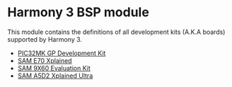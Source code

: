 # Harmony 3 BSP module

This module contains the definitions of all development kits (A.K.A boards) supported by Harmony 3.

- [PIC32MK GP Development Kit](boards/pic32mk_gp_db/readme.md)
- [SAM E70 Xplained](boards/sam_e70_xpld/readme.md)
- [SAM 9X60 Evaluation Kit](boards/sam_9x60_ek/readme.md)
- [SAM A5D2 Xplained Ultra](boards/sam_a5d2_xult/readme.md)

<!-- yaml
---
module:
  name: "BSP"
  id: "B588CB7D-61DC-47D2-AED3-83225E3F62C8"
  version: "3.5.0"
  type: "bsp"

  configroot:
    path: "config/module.py"

  boards:
    - name: "PIC32MX274 XLP Starter Kit"
      processor: "PIC32MX274F256D"
      config: "pic32mx_xlp_sk"

    - name: "PIC32MX1/2/5 Starter Kit"
      processor: "PIC32MX570F512L"
      config: "pic32mx_125_sk"

    - name: "PIC32MX1XX/2XX Starter Kit"
      processor: "PIC32MX250F128D"
      config: "pic32mx_12_sk"

    - name: "PIC32MX USB Starter Kit III"
      processor: "PIC32MX450F256L"
      config: "pic32mx_usb_sk3"

    - name: "PIC32MX Ethernet Starter Kit II"
      processor: "PIC32MX795F512L"
      config: "pic32mx_eth_sk2"

    - name: "PIC32MX Bluetooth Audio Development Kit"
      processor: "PIC32MX270F512L"
      config: "pic32mx_btadk"

    - name: "PIC32MX Bluetooth Audio Development Kit"
      processor: "PIC32MX470F512L"
      config: "pic32mx_btadk"

    - name: "PIC32MZ EF Bluetooth Audio Development Kit"
      processor: "PIC32MZ2048EFH144"
      config: "pic32mz_ef_btadk"

    - name: "PIC32MK GP Development Kit"
      processor: "PIC32MK1024GPE100"
      config: "pic32mk_gp_db"

    - name: "PIC32MK MCJ Curiosity Pro"
      processor: "PIC32MK0512MCJ064"
      config: "pic32mk_mcj_curiosity_pro"

    - name: "PIC32MK GPL Curiosity Pro"
      processor: "PIC32MK1024GPL100"
      config: "pic32mk_gpl_curiosity_pro"

    - name: "PIC32MX470 Curiosity Development Board"
      processor: "PIC32MX470F512H"
      config: "pic32mx470_curiosity"

    - name: "PIC32MZ DA Starter Kit"
      processor: "PIC32MZ2064DAG169"
      config: "pic32mz_da_sk"

    - name: "PIC32MZ DA Starter Kit"
      processor: "PIC32MZ2064DAH169"
      config: "pic32mz_da_sk"

    - name: "PIC32MZ DA Starter Kit"
      processor: "PIC32MZ2064DAR169"
      config: "pic32mz_da_sk"

    - name: "PIC32MZ DA Starter Kit"
      processor: "PIC32MZ2064DAS169"
      config: "pic32mz_da_sk"

    - name: "PIC32MZ DA Starter Kit"
      processor: "PIC32MZ2064DAA288"
      config: "pic32mz_da_sk"

    - name: "PIC32MZ DA Starter Kit"
      processor: "PIC32MZ2064DAB288"
      config: "pic32mz_da_sk"

    - name: "PIC32MZ EF Starter Kit"
      processor: "PIC32MZ2048EFH144"
      config: "pic32mz_ef_sk"

    - name: "PIC32MZ EF Starter Kit"
      processor: "PIC32MZ2048EFM144"
      config: "pic32mz_ef_sk"

    - name: "PIC32MZ EF Curiosity 2.0"
      processor: "PIC32MZ2048EFM144"
      config: "pic32mz_ef_curiosity_v2"

    - name: "SAM 9X60 Evaluation Kit"
      processor: "SAM9X60"
      config: "sam_9x60_ek"

    - name: "SAM A5D2 Xplained Ultra"
      processor: "ATSAMA5D27"
      config: "sam_a5d2_xult"

    - name: "SAM C21 Xplained Pro"
      processor: "ATSAMC21J18A"
      config: "sam_c21_xpro"

    - name: "SAM C21N Xplained Pro"
      processor: "ATSAMC21N18A"
      config: "sam_c21n_xpro"

    - name: "SAM D10 Xplained Mini"
      processor: "ATSAMD10D14AM"
      config: "sam_d10_xmini"

    - name: "SAM D11 Xplained Pro"
      processor: "ATSAMD11D14AM"
      config: "sam_d11_xpro"

    - name: "SAM D20 Xplained Pro"
      processor: "ATSAMD20J18"
      config: "sam_d20_xpro"

    - name: "SAM D21 Xplained Pro"
      processor: "ATSAMD21J18A"
      config: "sam_d21_xpro"

    - name: "SAM DA1 Xplained Pro"
      processor: "ATSAMDA1J16B"
      config: "sam_da1_xpro"

    - name: "SAM L10 Xplained Pro"
      processor: "ATSAML10E16A"
      config: "sam_l10_xpro"

    - name: "SAM E54 Xplained Pro"
      processor: "ATSAME54P20A"
      config: "sam_e54_xpro"

    - name: "SAM G55 Xplained Pro"
      processor: "ATSAMG55J19"
      config: "sam_g55_xpro"

    - name: "SAM E54 Curiosity Ultra"
      processor: "ATSAME54P20A"
      config: "sam_e54_cult"

    - name: "SAM E70 Xplained"
      processor: "ATSAME70Q21B"
      config: "sam_e70_xpld"

    - name: "SAM E70 Xplained Ultra"
      processor: "ATSAME70Q21B"
      config: "sam_e70_xult"

    - name: "SAM L21 Xplained Pro"
      processor: "ATSAML21J18B"
      config: "sam_l21_xpro"

    - name: "SAM L22 Xplained Pro"
      processor: "ATSAML22N18A"
      config: "sam_l22_xpro"

    - name: "SAM RH71 Evaluation Kit"
      processor: "ATSAMRH71F20B"
      config: "sam_rh71_ek"

    - name: "SAM V71 Xplained Ultra"
      processor: "ATSAMV71Q21B"
      config: "sam_v71_xult"
---
-->